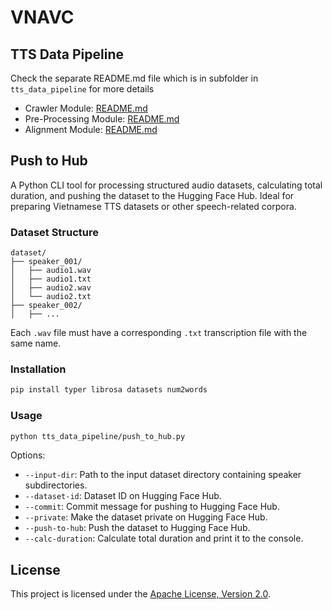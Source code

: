 # VNAVC

## TTS Data Pipeline

Check the separate README.md file which is in subfolder in `tts_data_pipeline` for more details

- Crawler Module: [README.md](tts_data_pipeline/crawler/README.md)
- Pre-Processing Module: [README.md](tts_data_pipeline/pre_processing/README.md)
- Alignment Module: [README.md](tts_data_pipeline/alignment/README.md)

## Push to Hub

A Python CLI tool for processing structured audio datasets, calculating total duration, and pushing the dataset to the Hugging Face Hub. Ideal for preparing Vietnamese TTS datasets or other speech-related corpora.

### Dataset Structure

```
dataset/
├── speaker_001/
│   ├── audio1.wav
│   ├── audio1.txt
│   ├── audio2.wav
│   └── audio2.txt
├── speaker_002/
│   ├── ...
```

Each `.wav` file must have a corresponding `.txt` transcription file with the same name.

### Installation

```bash
pip install typer librosa datasets num2words
```

### Usage

```bash
python tts_data_pipeline/push_to_hub.py
```

Options:

- `--input-dir`: Path to the input dataset directory containing speaker subdirectories.
- `--dataset-id`: Dataset ID on Hugging Face Hub.
- `--commit`: Commit message for pushing to Hugging Face Hub.
- `--private`: Make the dataset private on Hugging Face Hub.
- `--push-to-hub`: Push the dataset to Hugging Face Hub.
- `--calc-duration`: Calculate total duration and print it to the console.

## License

This project is licensed under the [Apache License, Version 2.0](https://www.apache.org/licenses/LICENSE-2.0).
